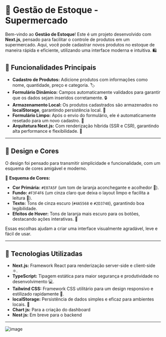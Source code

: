 # 🛒 **Gestão de Estoque - Supermercado**

Bem-vindo ao **Gestão de Estoque**! Este é um projeto desenvolvido com **Next.js**, pensado para facilitar o controle de produtos em um supermercado. Aqui, você pode cadastrar novos produtos no estoque de maneira rápida e eficiente, utilizando uma interface moderna e intuitiva. 🛍️

## 🌟 **Funcionalidades Principais**

- **Cadastro de Produtos:** Adicione produtos com informações como nome, quantidade, preço e categoria. 🏷️
- **Formulário Dinâmico:** Campos automaticamente validados para garantir que os dados sejam inseridos corretamente. 🔒
- **Armazenamento Local:** Os produtos cadastrados são armazenados no **localStorage**, garantindo persistência local. 💾
- **Formulário Limpo:** Após o envio do formulário, ele é automaticamente resetado para um novo cadastro. 🧹
- **Arquitetura Next.js:** Com renderização híbrida (SSR e CSR), garantindo alta performance e flexibilidade. 🚀

---

## 🎨 **Design e Cores**

O design foi pensado para transmitir simplicidade e funcionalidade, com um esquema de cores amigável e moderno.  

🎨 **Esquema de Cores:**
- **Cor Primária:** `#E07A5F` (um tom de laranja aconchegante e acolhedor 🍊).
- **Fundo:** `#F3F4F6` (um cinza claro que deixa o layout limpo e facilita a leitura 📖).
- **Texto:** Tons de cinza escuro (`#4A5568` e `#2D3748`), garantindo boa legibilidade.
- **Efeitos de Hover:** Tons de laranja mais escuro para os botões, destacando ações interativas. 🌟

Essas escolhas ajudam a criar uma interface visualmente agradável, leve e fácil de usar.

---

## 🚀 **Tecnologias Utilizadas**

- **Next.js:** Framework React para renderização server-side e client-side ⚛️.
- **TypeScript:** Tipagem estática para maior segurança e produtividade no desenvolvimento 💻.
- **Tailwind CSS:** Framework CSS utilitário para um design responsivo e estilizado rapidamente 📱.
- **localStorage:** Persistência de dados simples e eficaz para ambientes locais. 💾
- **Chart js:** Para a criação do dashboard
- **Nest js:** Em breve para o backend

---

![image](https://github.com/user-attachments/assets/9607bb46-2991-4da4-9ab4-ce05107c2630)

